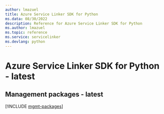 ```yaml
---
author: lmazuel
title: Azure Service Linker SDK for Python
ms.data: 08/30/2022
description: Reference for Azure Service Linker SDK for Python
ms.author: lmazuel
ms.topic: reference
ms.service: servicelinker
ms.devlang: python
---
```

# Azure Service Linker SDK for Python - latest

## Management packages - latest
[!INCLUDE [mgmt-packages](service-linker-mgmt-index.md)]